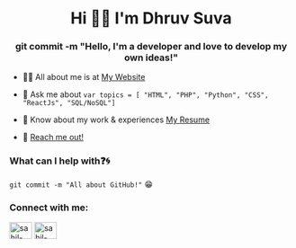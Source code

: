 <h1 align="center">Hi 👋🏻 I'm Dhruv Suva</h1>
<h3 align="center">git commit -m "Hello, I'm a developer and love to develop my own ideas!"</h3>



- 👨‍💻 All about me is at [My Website](https://dhruvsuva.in/)

- 💬 Ask me about ``` var topics = [ "HTML", "PHP", "Python", "CSS", "ReactJs", "SQL/NoSQL"] ```

- 📄 Know about my work & experiences [My Resume](https://dhruvsuva.in/resume.pdf)
- 📧 [Reach me out!](https://dhruvsuva.in/contacts.html)

### What can I help with:question::cyclone:
<code>git commit -m "All about GitHub!"</code> :grin:

<h3 align="left">Connect with me:</h3>
<p align="left">
<a href="https://www.linkedin.com/in/dhruv-suva/" target="blank"><img align="center" src="https://raw.githubusercontent.com/rahuldkjain/github-profile-readme-generator/master/src/images/icons/Social/linked-in-alt.svg" alt="sahil-kumar" height="30" width="40" /></a>
<a href="https://instagram.com/dhruvv_suva/" target="blank"><img align="center" src="https://raw.githubusercontent.com/rahuldkjain/github-profile-readme-generator/master/src/images/icons/Social/instagram.svg" alt="sahil-kumar" height="30" width="40" /></a>
</p>
